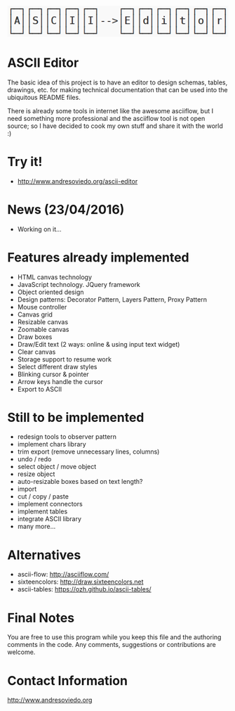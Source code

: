 ![alt tag](https://github.com/andresoviedo/ascii-editor/blob/master/ascii-editor.png?raw=true)

ASCII Editor
============

The basic idea of this project is to have an editor to design schemas, tables, drawings, etc. for making technical documentation that can be
used into the ubiquitous README files.

There is already some tools in internet like the awesome asciiflow, but I need something more professional and the asciiflow tool is not open source;
so I have decided to cook my own stuff and share it with the world :)


Try it!
=======

* http://www.andresoviedo.org/ascii-editor


News (23/04/2016)
=================

- Working on it...


Features already implemented
============================

- HTML canvas technology
- JavaScript technology. JQuery framework
- Object oriented design
- Design patterns: Decorator Pattern, Layers Pattern, Proxy Pattern
- Mouse controller
- Canvas grid
- Resizable canvas
- Zoomable canvas
- Draw boxes
- Draw/Edit text (2 ways: online & using input text widget)
- Clear canvas
- Storage support to resume work
- Select different draw styles
- Blinking cursor & pointer
- Arrow keys handle the cursor
- Export to ASCII


Still to be implemented
=======================

- redesign tools to observer pattern
- implement chars library
- trim export (remove unnecessary lines, columns)
- undo / redo
- select object / move object
- resize object
- auto-resizable boxes based on text length?
- import
- cut / copy / paste
- implement connectors
- implement tables
- integrate ASCII library
- many more...


Alternatives
============

* ascii-flow: http://asciiflow.com/
* sixteencolors: http://draw.sixteencolors.net
* ascii-tables: https://ozh.github.io/ascii-tables/


Final Notes
===========

You are free to use this program while you keep this file and the authoring comments in the code. Any comments, suggestions or contributions are welcome.


Contact Information
===================

http://www.andresoviedo.org
